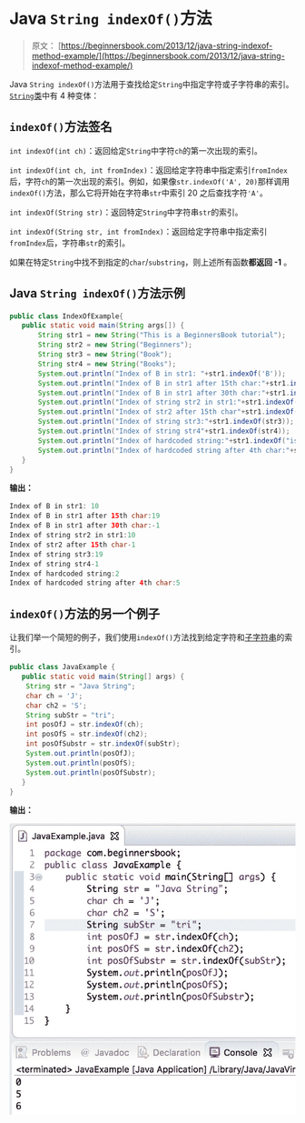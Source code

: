 # Java `String indexOf()`方法

> 原文： [https://beginnersbook.com/2013/12/java-string-indexof-method-example/](https://beginnersbook.com/2013/12/java-string-indexof-method-example/)

Java `String indexOf()`方法用于查找给定`String`中指定字符或子字符串的索引。[`String`类](https://beginnersbook.com/2013/12/java-strings/)中有 4 种变体：

## `indexOf()`方法签名

`int indexOf(int ch)`：返回给定`String`中字符`ch`的第一次出现的索引。

`int indexOf(int ch, int fromIndex)`：返回给定字符串中指定索引`fromIndex`后，字符`ch`的第一次出现的索引。例如，如果像`str.indexOf('A', 20)`那样调用`indexOf()`方法，那么它将开始在字符串`str`中索引 20 之后查找字符`'A'`。

`int indexOf(String str)`：返回特定`String`中字符串`str`的索引。

`int indexOf(String str, int fromIndex)`：返回给定字符串中指定索引`fromIndex`后，字符串`str`的索引。

如果在特定`String`中找不到指定的`char`/`substring`，则上述所有函数**都返回 -1** 。

## Java `String indexOf()`方法示例

```java
public class IndexOfExample{
   public static void main(String args[]) {
       String str1 = new String("This is a BeginnersBook tutorial");
       String str2 = new String("Beginners");
       String str3 = new String("Book");
       String str4 = new String("Books");
       System.out.println("Index of B in str1: "+str1.indexOf('B'));
       System.out.println("Index of B in str1 after 15th char:"+str1.indexOf('B', 15));
       System.out.println("Index of B in str1 after 30th char:"+str1.indexOf('B', 30));
       System.out.println("Index of string str2 in str1:"+str1.indexOf(str2));
       System.out.println("Index of str2 after 15th char"+str1.indexOf(str2, 15));
       System.out.println("Index of string str3:"+str1.indexOf(str3));
       System.out.println("Index of string str4"+str1.indexOf(str4));
       System.out.println("Index of hardcoded string:"+str1.indexOf("is"));
       System.out.println("Index of hardcoded string after 4th char:"+str1.indexOf("is", 4));
   }
}
```

**输出：**

```java
Index of B in str1: 10
Index of B in str1 after 15th char:19
Index of B in str1 after 30th char:-1
Index of string str2 in str1:10
Index of str2 after 15th char-1
Index of string str3:19
Index of string str4-1
Index of hardcoded string:2
Index of hardcoded string after 4th char:5
```

## `indexOf()`方法的另一个例子

让我们举一个简短的例子，我们使用`indexOf()`方法找到给定字符和[子字符串](https://beginnersbook.com/2013/12/java-string-substring-method-example/)的索引。

```java
public class JavaExample {  
   public static void main(String[] args) {  
	String str = "Java String";
	char ch = 'J';
	char ch2 = 'S';
	String subStr = "tri";
	int posOfJ = str.indexOf(ch);
	int posOfS = str.indexOf(ch2);
	int posOfSubstr = str.indexOf(subStr);
	System.out.println(posOfJ);
	System.out.println(posOfS);
	System.out.println(posOfSubstr);
   }  
}
```

**输出：**

![Java String IndexOf() method example](img/ef88532b7d32228ad46491dc2a2a665b.jpg)
